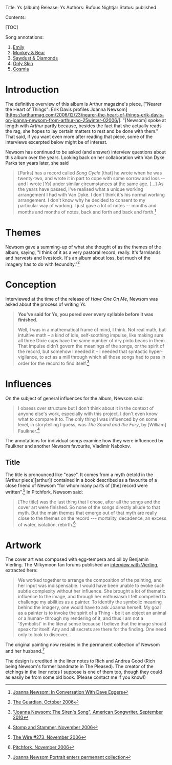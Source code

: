 Title: Ys (album)
Release: Ys
Authors: Rufous Nightjar
Status: published

Contents:

[TOC]

Song annotations:

1. [Emily]({filename}emily.md)
2. [Monkey & Bear]({filename}monkeyandbear.md)
3. [Sawdust & Diamonds]({filename}sawdustanddiamonds.md)
4. [Only Skin]({filename}onlyskin.md)
5. [Cosmia]({filename}cosmia.md)

# Introduction #

The definitive overview of this album is Arthur magazine's piece, ["Nearer the Heart of Things": Erik Davis profiles Joanna Newsom][https://arthurmag.com/2006/12/23/nearer-the-heart-of-things-erik-davis-on-joanna-newsom-from-arthur-no-25winter-02006/]. "[Newsom] spoke at length with *Arthur* partly because, besides the fact that she actually reads the rag, she hopes to lay certain matters to rest and be done with them." That said, if you want even more after reading that piece, some of the interviews excerpted below might be of interest.

Newsom has continued to be asked (and answer) interview questions about this album over the years. Looking back on her collaboration with Van Dyke Parks ten years later, she said

>  [Parks] has a record called *Song Cycle* [that] he wrote when he was twenty-two, and wrote it in part to cope with some sorrow and loss -- and I wrote [*Ys*] under similar circumstances at the same age. [...] As the years have passed, I've realised what a unique working arrangement I had with Van Dyke. I don't think it's his normal working arrangement. I don't know why he decided to consent to my particular way of working. I just gave a lot of notes -- months and months and months of notes, back and forth and back and forth.[^eggers]

[^eggers]: [Joanna Newsom: In Conversation With Dave Eggers]({filename}../interviews/eggersnourse.md)

# Themes #

Newsom gave a summing-up of what she thought of as the themes of the album, saying, "I think of it as a very pastoral record, really. It's farmlands and harvests and livestock. It's an album about loss, but much of the imagery has to do with fecundity."[^guardian]

[^guardian]: [The Guardian, October 2006](https://www.theguardian.com/music/2006/oct/15/folk)

# Conception #

Interviewed at the time of the release of *Have One On Me*, Newsom was asked about the process of writing *Ys*.

>**You’ve said for Ys, you pored over every syllable before it was finished.**
>
>Well, I was in a mathematical frame of mind, I think. Not real math, but intuitive math – a kind of idle, self-soothing impulse, like making sure all three Dixie cups have the same number of dry pinto beans in them. That impulse didn’t govern the meanings of the songs, or the spirit of the record, but somehow I needed it – I needed that syntactic hyper-vigilance, to act as a mill through which all those songs had to pass in order for the record to find itself.[^ussongwriter]

[^ussongwriter]: ["Joanna Newsom: The Siren's Song", American Songwriter, September 2010](http://americansongwriter.com/2010/09/joanna-newsom-the-sirens-song/)

# Influences #

On the subject of general influences for the album, Newsom said:

> I obsess over structure but I don't think about it in the context of anyone else's work, especially with this project. I don't even know what to compare it to. The only thing I was influenced by on some level, in storytelling I guess, was *The Sound and the Fury*, by [William] Faulkner.[^1]

The annotations for individual songs examine how they were influenced by Faulkner and another Newsom favourite, Vladimir Nabokov.

[^1]: [Stomp and Stammer, November 2006](https://web.archive.org/web/20061112125557/http://www.stompandstammer.com/index.php?option=com_content&task=view&id=669&Itemid=1)

## Title ##

The title is pronounced like "ease". It comes from a myth (retold in the [Arthur piece][arthur]) contained in a book described as a favourite of a close friend of Newsom "for whom many parts of [the] record were written".[^wire] In Pitchfork, Newsom said:

> [The title] was the last thing that I chose, after all the songs and the cover art were finished. So none of the songs directly allude to that myth. But the main themes that emerge out of that myth are really close to the themes on the record --- mortality, decadence, an excess of water, isolation, rebirth.[^pitchfork]

[^wire]: [The Wire #273, November 2006](http://www.thewire.co.uk/in-writing/interviews/joanna-newsom.1)
[^pitchfork]: [Pitchfork, November 2006](http://pitchfork.com/features/interview/6488-joanna-newsom/)

# Artwork #

The cover art was composed with egg-tempera and oil by Benjamin Vierling. The Milkymoon fan forums published an [interview with Vierling]({filename}../interviews/vierling.md), extracted here:

> We worked together to arrange the composition of the painting, and her input was indispensable. I would have been unable to evoke such subtle complexity without her influence. She brought a lot of thematic influence to the image, and through her enthusiasm I felt compelled to challenge my abilities as a painter. To identify the symbolic meaning behind the imagery, one would have to ask Joanna herself. My goal as a painter is to invoke the spirit of a Thing - be it an object an animal or a human- through my rendering of it, and thus I am not a 'Symbolist' in the literal sense because I believe that the image should speak for itself. Any and all secrets are there for the finding. One need only to look to discover...

The original painting now resides in the permanent collection of Newsom and her husband.[^vier-blog]

The design is credited in the liner notes to Rich and Andrea Good (Rich being Newsom's former bandmate in The Pleased). The creator of the etchings in the liner notes I suppose is one of them too, though they could as easily be from some old book. (Please contact me if you know!)

[^vier-blog]: [Joanna Newsom Portrait enters permenant collection](http://bavierling.blogspot.co.uk/2015/02/joanna-newsom-portrait-enters-permenant.html)
